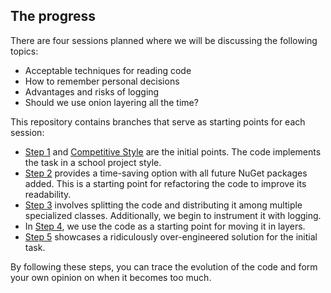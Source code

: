 ## The progress

There are four sessions planned where we will be discussing the following topics:

 - Acceptable techniques for reading code
 - How to remember personal decisions
 - Advantages and risks of logging
 - Should we use onion layering all the time?

This repository contains branches that serve as starting points for each session:

 - [Step 1](https://github.com/Mx-Wolf/bizarre-factorization-rules/tree/steps/step-01) and [Competitive Style](https://github.com/Mx-Wolf/bizarre-factorization-rules/tree/drafts/step-01-olymp) are the initial points. The code implements the task in a school project style.
 - [Step 2](https://github.com/Mx-Wolf/bizarre-factorization-rules/tree/steps/step-02) provides a time-saving option with all future NuGet packages added. This is a starting point for refactoring the code to improve its readability.
 - [Step 3](https://github.com/Mx-Wolf/bizarre-factorization-rules/tree/steps/step-03) involves splitting the code and distributing it among multiple specialized classes. Additionally, we begin to instrument it with logging.
 - In [Step 4](https://github.com/Mx-Wolf/bizarre-factorization-rules/tree/steps/step-04), we use the code as a starting point for moving it in layers.
 - [Step 5](https://github.com/Mx-Wolf/bizarre-factorization-rules/tree/steps/step-05) showcases a ridiculously over-engineered solution for the initial task.

By following these steps, you can trace the evolution of the code and form your own opinion on when it becomes too much.